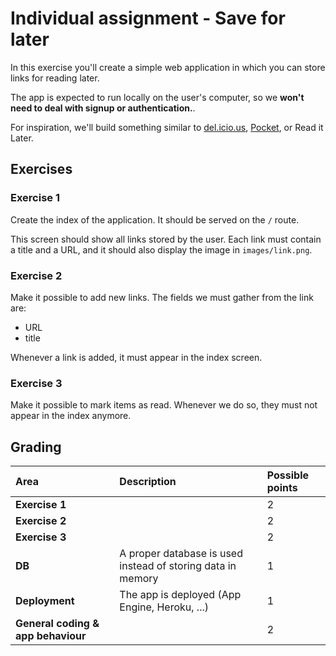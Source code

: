 # Individual assignment - Save for later

In this exercise you'll create a simple web application in which you
can store links for reading later.

The app is expected to run locally on the user's computer, so we **won't
need to deal with signup or authentication.**.

For inspiration, we'll build something similar to
[del.icio.us][delicious], [Pocket][pocket], or Read it Later.

[delicious]: http://del.icio.us
[pocket]: http://getpocket.com

## Exercises

### Exercise 1

Create the index of the application.  It should be served on the `/`
route.

This screen should show all links stored by the user.  Each link must
contain a title and a URL, and it should also display the image in
`images/link.png`.

### Exercise 2

Make it possible to add new links.  The fields we must gather from the
link are:
- URL
- title

Whenever a link is added, it must appear in the index screen.

### Exercise 3

Make it possible to mark items as read.  Whenever we do so, they
must not appear in the index anymore.


## Grading

| Area                               | Description                                                 | Possible points |
|:-----------------------------------|:------------------------------------------------------------|:----------------|
| **Exercise 1**                     |                                                             | 2               |
| **Exercise 2**                     |                                                             | 2               |
| **Exercise 3**                     |                                                             | 2               |
| **DB**                             | A proper database is used instead of storing data in memory | 1               |
| **Deployment**                     | The app is deployed (App Engine, Heroku, ...)               | 1               |
| **General coding & app behaviour** |                                                             | 2               |

